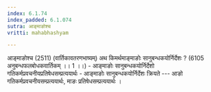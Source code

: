 ```yaml
---
index: 6.1.74
index_padded: 6.1.074
sutra: आङ्माङोश्च
vritti: mahabhashyam

---
```

 आङ्माङोश्च (2511) (वार्तिकावतरणभाष्यम्) अथ किमर्थमाङ्माङोः सानुबन्धकयोर्निर्देशः ? (6105 अनुबन्धफलबोधकवार्तिकम् ।। 1 ।।) - आङ्माङोः सानुबन्धकयोर्निर्देशो गतिकर्मप्रवचनीयप्रतिषेधसम्प्रत्ययार्थः - आङ्माङोः सानुबन्धकयोर्निर्देशः क्रियते --- आङो गतिकर्मप्रवचनीयसम्प्रत्ययार्थः, माङः प्रतिषेधसम्प्रत्ययार्थः । 